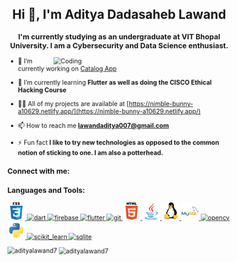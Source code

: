 <h1 align="center">Hi 👋, I'm Aditya Dadasaheb Lawand</h1>
<h3 align="center">I'm currently studying as an undergraduate at VIT Bhopal University. I am a Cybersecurity and Data Science enthusiast.</h3>
<img align="right" alt="Coding" width="400" src="https://drive.google.com/file/d/15boNDlJeIEemFiivL7oVrFuOl42a1EVG/view?usp=sharing">

- 🔭 I’m currently working on [Catalog App](https://github.com/adityalawand7/Catalog-App)

- 🌱 I’m currently learning **Flutter as well as doing the CISCO Ethical Hacking Course**

- 👨‍💻 All of my projects are available at [https://nimble-bunny-a10629.netlify.app/](https://nimble-bunny-a10629.netlify.app/)

- 📫 How to reach me **lawandaditya007@gmail.com**

- ⚡ Fun fact **I like to try new technologies as opposed to the common notion of sticking to one. I am also a potterhead.**

<h3 align="left">Connect with me:</h3>
<p align="left">
</p>

<h3 align="left">Languages and Tools:</h3>
<p align="left"> <a href="https://www.w3schools.com/css/" target="_blank" rel="noreferrer"> <img src="https://raw.githubusercontent.com/devicons/devicon/master/icons/css3/css3-original-wordmark.svg" alt="css3" width="40" height="40"/> </a> <a href="https://dart.dev" target="_blank" rel="noreferrer"> <img src="https://www.vectorlogo.zone/logos/dartlang/dartlang-icon.svg" alt="dart" width="40" height="40"/> </a> <a href="https://firebase.google.com/" target="_blank" rel="noreferrer"> <img src="https://www.vectorlogo.zone/logos/firebase/firebase-icon.svg" alt="firebase" width="40" height="40"/> </a> <a href="https://flutter.dev" target="_blank" rel="noreferrer"> <img src="https://www.vectorlogo.zone/logos/flutterio/flutterio-icon.svg" alt="flutter" width="40" height="40"/> </a> <a href="https://git-scm.com/" target="_blank" rel="noreferrer"> <img src="https://www.vectorlogo.zone/logos/git-scm/git-scm-icon.svg" alt="git" width="40" height="40"/> </a> <a href="https://www.w3.org/html/" target="_blank" rel="noreferrer"> <img src="https://raw.githubusercontent.com/devicons/devicon/master/icons/html5/html5-original-wordmark.svg" alt="html5" width="40" height="40"/> </a> <a href="https://www.java.com" target="_blank" rel="noreferrer"> <img src="https://raw.githubusercontent.com/devicons/devicon/master/icons/java/java-original.svg" alt="java" width="40" height="40"/> </a> <a href="https://www.linux.org/" target="_blank" rel="noreferrer"> <img src="https://raw.githubusercontent.com/devicons/devicon/master/icons/linux/linux-original.svg" alt="linux" width="40" height="40"/> </a> <a href="https://www.mysql.com/" target="_blank" rel="noreferrer"> <img src="https://raw.githubusercontent.com/devicons/devicon/master/icons/mysql/mysql-original-wordmark.svg" alt="mysql" width="40" height="40"/> </a> <a href="https://opencv.org/" target="_blank" rel="noreferrer"> <img src="https://www.vectorlogo.zone/logos/opencv/opencv-icon.svg" alt="opencv" width="40" height="40"/> </a> <a href="https://www.python.org" target="_blank" rel="noreferrer"> <img src="https://raw.githubusercontent.com/devicons/devicon/master/icons/python/python-original.svg" alt="python" width="40" height="40"/> </a> <a href="https://scikit-learn.org/" target="_blank" rel="noreferrer"> <img src="https://upload.wikimedia.org/wikipedia/commons/0/05/Scikit_learn_logo_small.svg" alt="scikit_learn" width="40" height="40"/> </a> <a href="https://www.sqlite.org/" target="_blank" rel="noreferrer"> <img src="https://www.vectorlogo.zone/logos/sqlite/sqlite-icon.svg" alt="sqlite" width="40" height="40"/> </a> </p>

<p><img align="left" src="https://github-readme-stats.vercel.app/api/top-langs?username=adityalawand7&show_icons=true&theme=tokyonight&text_color=ffffff&bg_color=000000&locale=en&layout=compact" alt="adityalawand7" /></p>

<p>&nbsp;<img align="center" src="https://github-readme-stats.vercel.app/api?username=adityalawand7&show_icons=true&locale=en" alt="adityalawand7" /></p>
